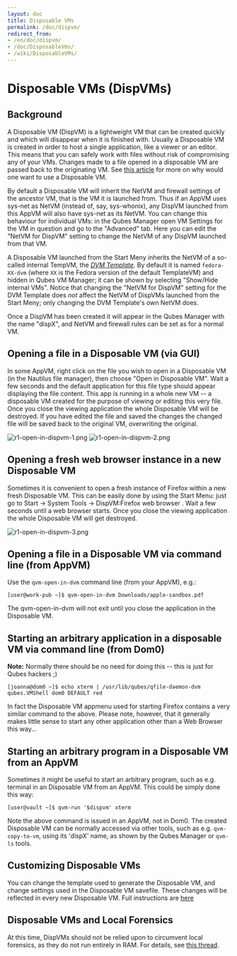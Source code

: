 ```yaml
---
layout: doc
title: Disposable VMs
permalink: /doc/dispvm/
redirect_from:
- /en/doc/dispvm/
- /doc/DisposableVms/
- /wiki/DisposableVMs/
---
```


Disposable VMs (DispVMs)
========================

Background
----------

A Disposable VM (DispVM) is a lightweight VM that can be created quickly and which will disappear when it is finished with. Usually a Disposable VM is created in order to host a single application, like a viewer or an editor. This means that you can safely work with files without risk of compromising any of your VMs. Changes made to a file opened in a disposable VM are passed back to the originating VM. See [this article](https://blog.invisiblethings.org/2010/06/01/disposable-vms.html) for more on why would one want to use a Disposable VM.

By default a Disposable VM will inherit the NetVM and firewall settings of the ancestor VM, that is the VM it is launched from. Thus if an AppVM uses sys-net as NetVM (instead of, say, sys-whonix), any DispVM launched from this AppVM will also have sys-net as its NetVM. You can change this behaviour for individual VMs: in the Qubes Manager open VM Settings for the VM in question and go to the "Advanced" tab. Here you can edit the "NetVM for DispVM" setting to change the NetVM of any DispVM launched from that VM.

A Disposable VM launched from the Start Meny inherits the NetVM of a so-called internal TempVM, the *[DVM Template](https://www.qubes-os.org/doc/glossary/#dvm-template).* By default it is named `fedora-XX-dvm` (where `XX` is the Fedora version of the default TemplateVM) and hidden in Qubes VM Manager; it can be shown by selecting "Show/Hide internal VMs". Notice that changing the "NetVM for DispVM" setting for the DVM Template does *not* affect the NetVM of DispVMs launched from the Start Meny; only changing the DVM Template's own NetVM does.

Once a DispVM has been created it will appear in the Qubes Manager with the name "dispX", and NetVM and firewall rules can be set as for a normal VM.


Opening a file in a Disposable VM (via GUI)
-------------------------------------------

In some AppVM, right click on the file you wish to open in a Disposable VM (in the Nautilus file manager), then choose "Open in Disposable VM". Wait a few seconds and the default application for this file type should appear displaying the file content. This app is running in a whole new VM -- a disposable VM created for the purpose of viewing or editing this very file. Once you close the viewing application the whole Disposable VM will be destroyed. If you have edited the file and saved the changes the changed file will be saved back to the original VM, overwriting the original.

![r1-open-in-dispvm-1.png](/attachment/wiki/DisposableVms/r1-open-in-dispvm-1.png) ![r1-open-in-dispvm-2.png](/attachment/wiki/DisposableVms/r1-open-in-dispvm-2.png)

Opening a fresh web browser instance in a new Disposable VM
-----------------------------------------------------------

Sometimes it is convenient to open a fresh instance of Firefox within a new fresh Disposable VM. This can be easily done by using the Start Menu: just go to Start -\> System Tools -\> DispVM:Firefox web browser . Wait a few seconds until a web browser starts. Once you close the viewing application the whole Disposable VM will get destroyed.

![r1-open-in-dispvm-3.png](/attachment/wiki/DisposableVms/r1-open-in-dispvm-3.png)

Opening a file in a Disposable VM via command line (from AppVM)
---------------------------------------------------------------

Use the `qvm-open-in-dvm` command line (from your AppVM), e.g.:

~~~
[user@work-pub ~]$ qvm-open-in-dvm Downloads/apple-sandbox.pdf
~~~

The qvm-open-in-dvm will not exit until you close the application in the Disposable VM.

Starting an arbitrary application in a disposable VM via command line (from Dom0)
---------------------------------------------------------------------------------

**Note:** Normally there should be no need for doing this -- this is just for Qubes hackers ;)

~~~
[joanna@dom0 ~]$ echo xterm | /usr/lib/qubes/qfile-daemon-dvm qubes.VMShell dom0 DEFAULT red
~~~

In fact the Disposable VM appmenu used for starting Firefox contains a very similar command to the above. Please note, however, that it generally makes little sense to start any other application other than a Web Browser this way...

Starting an arbitrary program in a Disposable VM from an AppVM
--------------------------------------------------------------

Sometimes it might be useful to start an arbitrary program, such as e.g. terminal in an Disposable VM from an AppVM. This could be simply done this way:

~~~
[user@vault ~]$ qvm-run '$dispvm' xterm
~~~

Note the above command is issued in an AppVM, not in Dom0. The created Disposable VM can be normally accessed via other tools, such as e.g. `qvm-copy-to-vm`, using its 'dispX' name, as shown by the Qubes Manager or `qvm-ls` tools. 


Customizing Disposable VMs
---------------------------------------------------------

You can change the template used to generate the Disposable VM, and change settings used in the Disposable VM savefile. These changes will be reflected in every new Disposable VM.
Full instructions are [here](/doc/dispvm-customization/) 


Disposable VMs and Local Forensics
----------------------------------

At this time, DispVMs should not be relied upon to circumvent local forensics, as they do not run entirely in RAM. For details, see [this thread](https://groups.google.com/d/topic/qubes-devel/QwL5PjqPs-4/discussion).
